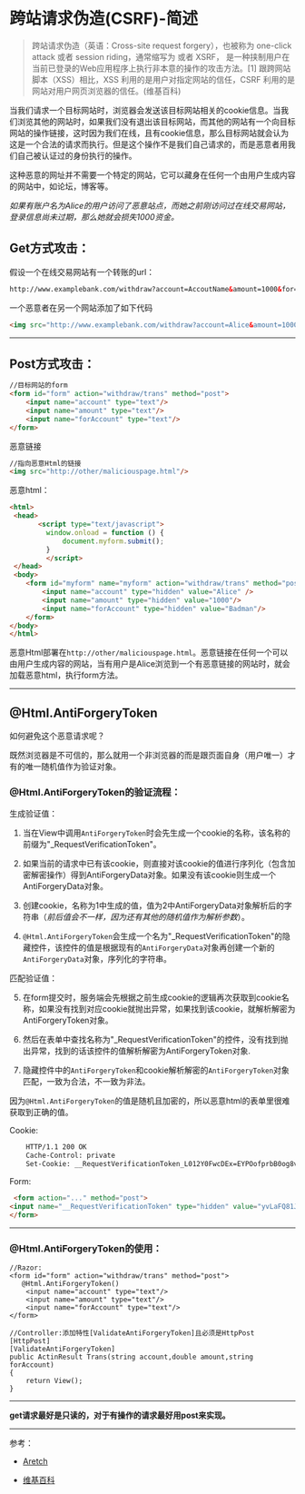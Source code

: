 # 跨站请求伪造(CSRF)-简述
> 跨站请求伪造（英语：Cross-site request forgery），也被称为 one-click attack 或者 session riding，通常缩写为  或者 XSRF， 是一种挟制用户在当前已登录的Web应用程序上执行非本意的操作的攻击方法。[1] 跟跨网站脚本（XSS）相比，XSS 利用的是用户对指定网站的信任，CSRF 利用的是网站对用户网页浏览器的信任。(维基百科)

当我们请求一个目标网站时，浏览器会发送该目标网站相关的cookie信息。当我们浏览其他的网站时，如果我们没有退出该目标网站，而其他的网站有一个向目标网站的操作链接，这时因为我们在线，且有cookie信息，那么目标网站就会认为这是一个合法的请求而执行。但是这个操作不是我们自己请求的，而是恶意者用我们自己被认证过的身份执行的操作。

这种恶意的网址并不需要一个特定的网站，它可以藏身在任何一个由用户生成内容的网站中，如论坛，博客等。

*如果有账户名为Alice的用户访问了恶意站点，而她之前刚访问过在线交易网站，登录信息尚未过期，那么她就会损失1000资金。*


## Get方式攻击：

假设一个在线交易网站有一个转账的url：

```Html
http://www.examplebank.com/withdraw?account=AccoutName&amount=1000&for=PayeeName
```

一个恶意者在另一个网站添加了如下代码

```Html 
<img src="http://www.examplebank.com/withdraw?account=Alice&amount=1000&for=Badman">
```

---

## Post方式攻击：

```Html
//目标网站的form
<form id="form" action="withdraw/trans" method="post">
    <input name="account" type="text"/>
    <input name="amount" type="text"/>
    <input name="forAccount" type="text"/>
</form>
```

恶意链接

```Html
//指向恶意Html的链接
<img src="http://other/maliciouspage.html"/>
```

恶意html：

```Html
<html>
 <head>
       <script type="text/javascript">
         window.onload = function () {
             document.myform.submit(); 
         }
         </script>
 </head>
 <body>
    <form id="myform" name="myform" action="withdraw/trans" method="post"/>
        <input name="account" type="hidden" value="Alice" />
        <input name="amount" type="hidden" value="1000"/>
        <input name="forAccount" type="hidden" value="Badman"/>
    </form>
</body>
</html>
```
恶意Html部署在`http://other/maliciouspage.html`。恶意链接在任何一个可以由用户生成内容的网站，当有用户是Alice浏览到一个有恶意链接的网站时，就会加载恶意html，执行form方法。

---

## @Html.AntiForgeryToken

如何避免这个恶意请求呢？

既然浏览器是不可信的，那么就用一个非浏览器的而是跟页面自身（用户唯一）才有的唯一随机值作为验证对象。

<!-- MVC中实现了一个`@Html.AntiForgeryToken()`的扩展方法。`@Html.AntiForgeryToken`会生成一个名为`_RequestVerificationToken`的隐藏控件，该控件的值在服务端生成且加密-。同时也会生成一个相关的cookie。在form提交时，服务端会先根据之前生成cookie的逻辑再次获取到cookie名称，如果没有找到对应cookie就抛出异常，如果找到该cookie，就解析解密为AntiForgeryToken对象，然后在表单中查找`_RequestVerificationToken`控件，没有找到抛出异常，找到的话也解析解密为AntiForgeryToken对象，和cookie解析解密的AntiForgeryToken对象匹配，一致为合法，不一致为非法。因为`@Html.AntiForgeryToken`的值是随机且加密的，所以恶意html的表单里很难获取到正确的值。 -->

### @Html.AntiForgeryToken的验证流程：

生成验证值：

1. 当在View中调用`AntiForgeryToken`时会先生成一个cookie的名称，该名称的前缀为"_RequestVerificationToken"。

2. 如果当前的请求中已有该cookie，则直接对该cookie的值进行序列化（包含加密解密操作）得到AntiForgeryData对象。如果没有该cookie则生成一个AntiForgeryData对象。

3. 创建cookie，名称为1中生成的值，值为2中AntiForgeryData对象解析后的字符串（*前后值会不一样，因为还有其他的随机值作为解析参数*）。

4. `@Html.AntiForgeryToken`会生成一个名为"_RequestVerificationToken"的隐藏控件，该控件的值是根据现有的`AntiForgeryData`对象再创建一个新的`AntiForgeryData`对象，序列化的字符串。

匹配验证值：

5. 在form提交时，服务端会先根据之前生成cookie的逻辑再次获取到cookie名称，如果没有找到对应cookie就抛出异常，如果找到该cookie，就解析解密为AntiForgeryToken对象。

6. 然后在表单中查找名称为"_RequestVerificationToken"的控件，没有找到抛出异常，找到的话该控件的值解析解密为AntiForgeryToken对象.

7. 隐藏控件中的`AntiForgeryToken`和cookie解析解密的`AntiForgeryToken`对象匹配，一致为合法，不一致为非法。

因为`@Html.AntiForgeryToken`的值是随机且加密的，所以恶意html的表单里很难获取到正确的值。

Cookie:

```Html
    HTTP/1.1 200 OK
    Cache-Control: private
    Set-Cookie: __RequestVerificationToken_L012Y0FwcDEx=EYPOofprbB0og8vI+Pzr1unY0Ye5BihYJgoIYBqzvZDZ+hcT5QUu+fj2hvFUVTTCFAZdjgCPzxwIGsoNdEyD8nSUbgapk8Xp3+ZD8cxguUrgl0lAdFd4ZGWEYzz0IN58l5saPJpuaChVR4QaMNbilNG4y7xiN2/UCrBF80LmPO4=; path=/; HttpOnly
```

Form:

```Html
 <form action="..." method="post">
<input name="__RequestVerificationToken" type="hidden" value="yvLaFQ81JVgguKECyF/oQ+pc2/6q0MuLEaF73PvY7pvxaE68lO5qgXZWhfqIk721CBS0SJZjvOjbc7o7GL3SQ3RxIW90no7FcxzR6ohHUYEKdxyfTBuAVjAuoil5miwoY8+6HNoSPbztyhMVvtCsQDtvQfyW1GNa7qvlQSqYxQW7b6nAR2W0OxNi4NgrFEqbMFrD+4CwwAg4PUWpvcQxYA==" />
</form>
```

---

### @Html.AntiForgeryToken的使用：

```CSharp
//Razor:
<form id="form" action="withdraw/trans" method="post">
   @Html.AntiForgeryToken()
    <input name="account" type="text"/>
    <input name="amount" type="text"/>
    <input name="forAccount" type="text"/>
</form>

//Controller:添加特性[ValidateAntiForgeryToken]且必须是HttpPost
[HttpPost]
[ValidateAntiForgeryToken]
public ActinResult Trans(string account,double amount,string forAccount)
{
    return View();
}
```

---

**get请求最好是只读的，对于有操作的请求最好用post来实现。**

---
参考：

* [Aretch](http://www.cnblogs.com/artech/archive/2012/07/02/AuthorizationFilter.html)

* [维基百科](https://zh.wikipedia.org/wiki/%E8%B7%A8%E7%AB%99%E8%AF%B7%E6%B1%82%E4%BC%AA%E9%80%A0)